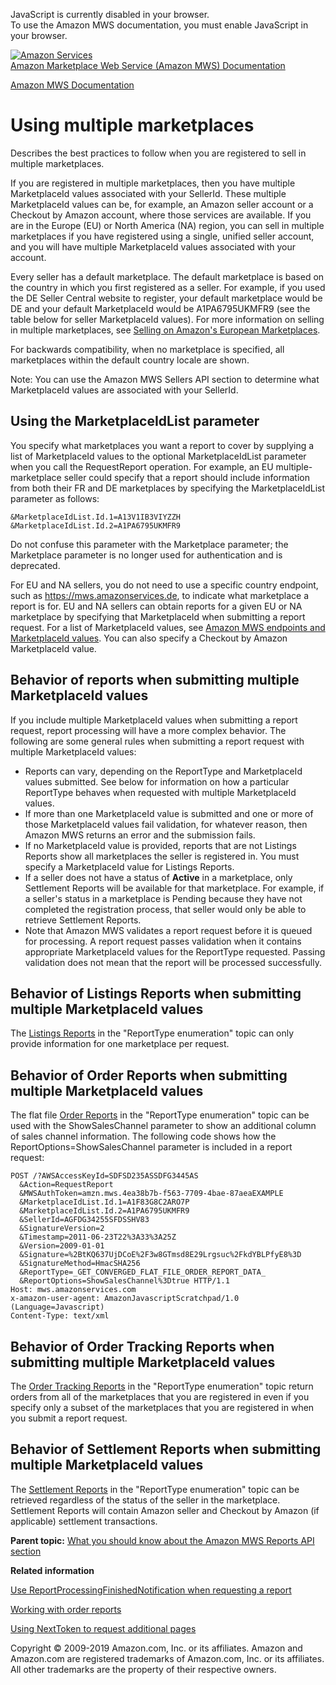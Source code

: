 <div id="MWSDX_noscript">

JavaScript is currently disabled in your browser.  
To use the Amazon MWS documentation, you must enable JavaScript in your
browser.

</div>

<div id="MWSDX_divtop">

[![Amazon
Services](https://images-na.ssl-images-amazon.com/images/G/08/mwsportal/fr_FR/amazonservices.gif
"Amazon Services")](http://services.amazon.fr)  
<span id="MWSDX_titlebar">[Amazon Marketplace Web Service (Amazon MWS)
Documentation](https://developer.amazonservices.fr/gp/mws/docs.html)</span>

</div>

<div id="MWSDX_divbottom">

<div id="MWSDX_divleft">

<div id="MWSDX_toc">

</div>

</div>

<div id="MWSDX_divright">

<div id="MWSDX_content">

<span id="MWSDX_breadcrumbs">[Amazon MWS
Documentation](https://developer.amazonservices.fr/gp/mws/docs.html)</span>

<div id="reports_using_multiple_marketplaces" class="nested0">

# Using multiple marketplaces

<div class="body">

Describes the best practices to follow when you are registered to sell
in multiple marketplaces.

If you are registered in multiple marketplaces, then you have multiple
<span class="keyword parmname">MarketplaceId</span> values associated
with your <span class="keyword parmname">SellerId</span>. These multiple
<span class="keyword parmname">MarketplaceId</span> values can be, for
example, an Amazon seller account or a <span class="ph">Checkout by
Amazon</span> account, where those services are available. If you are in
the Europe (EU) or North America (NA) region, you can sell in multiple
marketplaces if you have registered using a single, unified seller
account, and you will have multiple
<span class="keyword parmname">MarketplaceId</span> values associated
with your account.

Every seller has a default marketplace. The default marketplace is based
on the country in which you first registered as a seller. For example,
if you used the DE Seller Central website to register, your default
marketplace would be DE and your default
<span class="keyword parmname">MarketplaceId</span> would be
A1PA6795UKMFR9 (see the table below for seller
<span class="keyword parmname">MarketplaceId</span> values). For more
information on selling in multiple marketplaces, see [Selling on
Amazon's European
Marketplaces](https://sellercentral-europe.amazon.com/gp/help/200671260).

For backwards compatibility, when no marketplace is specified, all
marketplaces within the default country locale are shown.

<div class="note note">

<span class="notetitle">Note:</span> You can use the
<span class="ph">Amazon MWS</span> <span class="ph">Sellers API
section</span> to determine what
<span class="keyword parmname">MarketplaceId</span> values are
associated with your
<span class="keyword parmname">SellerId</span>.

</div>

<div class="section">

## Using the <span class="keyword parmname">MarketplaceIdList</span> parameter

You specify what marketplaces you want a report to cover by supplying a
list of <span class="keyword parmname">MarketplaceId</span> values to
the optional <span class="keyword parmname">MarketplaceIdList</span>
parameter when you call the
<span class="keyword apiname">RequestReport</span> operation. For
example, an EU multiple-marketplace seller could specify that a report
should include information from both their FR and DE marketplaces by
specifying the <span class="keyword parmname">MarketplaceIdList</span>
parameter as follows:

``` pre codeblock
&MarketplaceIdList.Id.1=A13V1IB3VIYZZH
&MarketplaceIdList.Id.2=A1PA6795UKMFR9
```

Do not confuse this parameter with the
<span class="keyword parmname">Marketplace</span> parameter; the
<span class="keyword parmname">Marketplace</span> parameter is no longer
used for authentication and is deprecated.

For EU and NA sellers, you do not need to use a specific country
endpoint, such as https://mws.amazonservices.de, to indicate what
marketplace a report is for. EU and NA sellers can obtain reports for a
given EU or NA marketplace by specifying that
<span class="keyword parmname">MarketplaceId</span> when submitting a
report request. For a list of
<span class="keyword parmname">MarketplaceId</span> values, see [Amazon
MWS endpoints and MarketplaceId values](../dev_guide/DG_Endpoints.md).
You can also specify a <span class="ph">Checkout by Amazon</span>
<span class="keyword parmname">MarketplaceId</span>
value.

</div>

<div class="section">

## Behavior of reports when submitting multiple <span class="keyword parmname">MarketplaceId</span> values

If you include multiple
<span class="keyword parmname">MarketplaceId</span> values when
submitting a report request, report processing will have a more complex
behavior. The following are some general rules when submitting a report
request with multiple
<span class="keyword parmname">MarketplaceId</span> values:

  - Reports can vary, depending on the
    <span class="keyword apiname">ReportType</span> and
    <span class="keyword parmname">MarketplaceId</span> values
    submitted. See below for information on how a particular
    <span class="keyword apiname">ReportType</span> behaves when
    requested with multiple
    <span class="keyword parmname">MarketplaceId</span> values.
  - If more than one <span class="keyword parmname">MarketplaceId</span>
    value is submitted and one or more of those
    <span class="keyword parmname">MarketplaceId</span> values fail
    validation, for whatever reason, then <span class="ph">Amazon
    MWS</span> returns an error and the submission fails.
  - If no <span class="keyword parmname">MarketplaceId</span> value is
    provided, reports that are not Listings Reports show all
    marketplaces the seller is registered in. You must specify a
    <span class="keyword parmname">MarketplaceId</span> value for
    Listings Reports.
  - If a seller does not have a status of **Active** in a marketplace,
    only Settlement Reports will be available for that marketplace. For
    example, if a seller's status in a marketplace is Pending because
    they have not completed the registration process, that seller would
    only be able to retrieve Settlement Reports.
  - Note that <span class="ph">Amazon MWS</span> validates a report
    request before it is queued for processing. A report request passes
    validation when it contains appropriate
    <span class="keyword parmname">MarketplaceId</span> values for the
    <span class="keyword apiname">ReportType</span> requested. Passing
    validation does not mean that the report will be processed
    successfully.

</div>

<div class="section">

## Behavior of Listings Reports when submitting multiple <span class="keyword parmname">MarketplaceId</span> values

The [Listings
Reports](Reports_ReportType.md#ReportTypeCategories__ListingsReports)
in the "ReportType enumeration" topic can only provide information for
one marketplace per
request.

</div>

<div class="section">

## Behavior of Order Reports when submitting multiple <span class="keyword parmname">MarketplaceId</span> values

The flat file [Order
Reports](Reports_ReportType.md#ReportTypeCategories__OrderReports) in
the "ReportType enumeration" topic can be used with the
<span class="keyword parmname">ShowSalesChannel</span> parameter to show
an additional column of sales channel information. The following code
shows how the
<span class="keyword parmname">ReportOptions=ShowSalesChannel</span>
parameter is included in a report request:

``` pre codeblock
POST /?AWSAccessKeyId=SDFSD235ASSDFG3445AS
  &Action=RequestReport
  &MWSAuthToken=amzn.mws.4ea38b7b-f563-7709-4bae-87aeaEXAMPLE
  &MarketplaceIdList.Id.1=A1F83G8C2ARO7P
  &MarketplaceIdList.Id.2=A1PA6795UKMFR9
  &SellerId=AGFDG34255SFDSSHV83
  &SignatureVersion=2
  &Timestamp=2011-06-23T22%3A33%3A25Z
  &Version=2009-01-01
  &Signature=%2BtKQ637UjDCoE%2F3w8GTmsd8E29Lrgsuc%2FkdYBLPfyE8%3D
  &SignatureMethod=HmacSHA256
  &ReportType=_GET_CONVERGED_FLAT_FILE_ORDER_REPORT_DATA_
  &ReportOptions=ShowSalesChannel%3Dtrue HTTP/1.1
Host: mws.amazonservices.com
x-amazon-user-agent: AmazonJavascriptScratchpad/1.0 (Language=Javascript)
Content-Type: text/xml
```

</div>

<div class="section">

## Behavior of Order Tracking Reports when submitting multiple <span class="keyword parmname">MarketplaceId</span> values

The [Order Tracking
Reports](Reports_ReportType.md#ReportTypeCategories__OrderTrackingReports)
in the "ReportType enumeration" topic return orders from all of the
marketplaces that you are registered in even if you specify only a
subset of the marketplaces that you are registered in when you submit a
report
request.

</div>

<div class="section">

## Behavior of Settlement Reports when submitting multiple <span class="keyword parmname">MarketplaceId</span> values

The [Settlement
Reports](Reports_ReportType.md#ReportTypeCategories__SettlementReports)
in the "ReportType enumeration" topic can be retrieved regardless of the
status of the seller in the marketplace. Settlement Reports will contain
Amazon seller and <span class="ph">Checkout by Amazon</span> (if
applicable) settlement transactions.

</div>

</div>

<div class="related-links">

<div class="familylinks">

<div class="parentlink">

**Parent topic:** [What you should know about the Amazon MWS Reports API
section](../reports/Reports_Overview.md)

</div>

</div>

<div class="relinfo">

**Related information**  

<div>

[Use ReportProcessingFinishedNotification when requesting a
report](../reports/Reports_UseReportProcessingFinished.md)

</div>

<div>

[Working with order
reports](../reports/Reports_WorkingWithOrderReports.md "Describes how to schedule and manage order reports.")

</div>

<div>

[Using NextToken to request additional
pages](../reports/Reports_UsingNextToken.md "Describes how to use the NextToken to receive more response elements than the maximum number of response elements allowed by an operation.")

</div>

</div>

</div>

</div>

<div id="MWSDX_footer">

Copyright © 2009-2019 Amazon.com, Inc. or its affiliates. Amazon and
Amazon.com are registered trademarks of Amazon.com, Inc. or its
affiliates. All other trademarks are the property of their respective
owners.

</div>

</div>

</div>

<div style="clear: both;">

</div>

</div>
